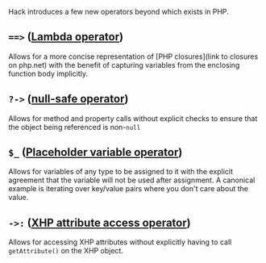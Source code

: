 Hack introduces a few new operators beyond which exists in PHP.

## `==>` ([Lambda operator](lambda.md))

Allows for a more concise representation of [PHP closures](link to closures on php.net) with the benefit of capturing variables from the enclosing function body implicitly.

## `?->` ([null-safe operator](null-safe.md))

Allows for method and property calls without explicit checks to ensure that the object being referenced is non-`null`

## `$_` ([Placeholder variable operator](placeholder-variable.md))

Allows for variables of any type to be assigned to it with the explicit agreement that the variable will not be used after assignment. A canonical example is iterating over key/value pairs where you don't care about the value.

## `->:` ([XHP attribute access operator](xhp-attributes-access.md))

Allows for accessing XHP attributes without explicitly having to call `getAttribute()` on the XHP object.
